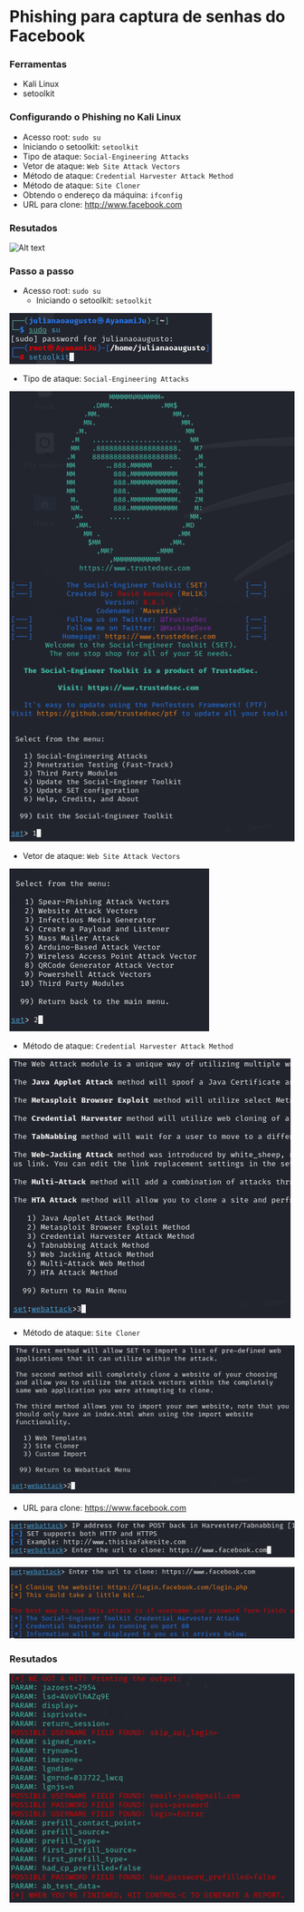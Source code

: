 # Phishing para captura de senhas do Facebook

### Ferramentas

- Kali Linux
- setoolkit

### Configurando o Phishing no Kali Linux

- Acesso root: ``` sudo su ```
- Iniciando o setoolkit: ``` setoolkit ```
- Tipo de ataque: ``` Social-Engineering Attacks ```
- Vetor de ataque: ``` Web Site Attack Vectors ```
- Método de ataque: ```Credential Harvester Attack Method ```
- Método de ataque: ``` Site Cloner ```
- Obtendo o endereço da máquina: ``` ifconfig ```
- URL para clone: http://www.facebook.com

### Resutados

![Alt text](./passwd.png "Optional title")

### Passo a passo

- Acesso root: ``` sudo su ```
  - Iniciando o setoolkit: ``` setoolkit ```

![Alt text](./sudosu2.png "Optional title")

   - Tipo de ataque: ``` Social-Engineering Attacks ```

![Alt text](./setoolkit.png "Optional title")

  - Vetor de ataque: ``` Web Site Attack Vectors ```

![Alt text](./setoolkit2.png "Optional title")

  - Método de ataque: ```Credential Harvester Attack Method ```

![Alt text](./setoolkit3.png "Optional title")

  - Método de ataque: ``` Site Cloner ```

![Alt text](./setoolkit4.png "Optional title")

- URL para clone: https://www.facebook.com

![Alt text](./setoolkit6.png "Optional title")

![Alt text](./setoolkit7.png "Optional title")

### Resutados

![Alt text](./setoolkit8.png "Optional title")
